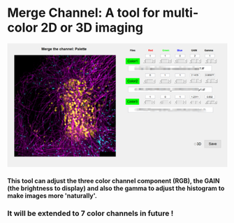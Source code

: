 # Merge Channel: A tool for multi-color 2D or 3D imaging
<p align='center'>
    <img src='img/1.png' width='800'/>
</p>

#### This tool can adjust the three color channel component (RGB), the GAIN (the brightness to display) and also the gamma to adjust the histogram to make images more 'naturally'.
### It will be extended to 7 color channels in future !